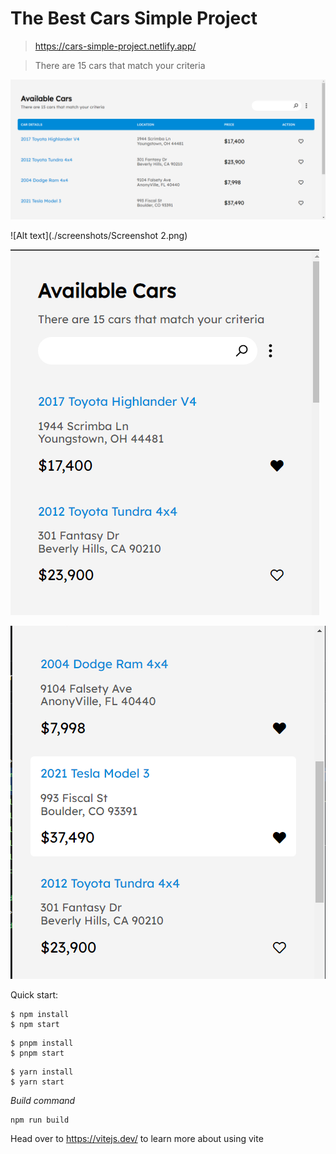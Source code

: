 # The Best Cars Simple Project

> https://cars-simple-project.netlify.app/

> There are 15 cars that match your criteria

![Alt text](./screenshots/Screenshot-1.png)

![Alt text](./screenshots/Screenshot 2.png)

![Alt text](./screenshots/Screenshot-3.png)

![Alt text](./screenshots/Screenshot-4.png)

Quick start:

```
$ npm install
$ npm start
```

```
$ pnpm install
$ pnpm start
```

```
$ yarn install
$ yarn start
```

_Build command_

```
npm run build
```

Head over to https://vitejs.dev/ to learn more about using vite
